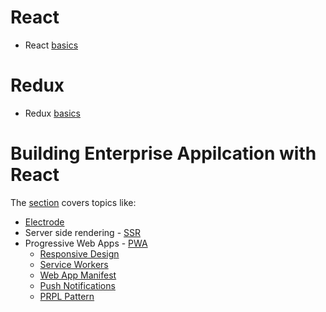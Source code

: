 # React
- React [basics](./react)

# Redux
- Redux [basics](./redux)

# Building Enterprise Appilcation with React 
The [section](./react-enterprise) covers topics like:
- [Electrode](http://www.electrode.io/docs/what_is_electrode.html)
- Server side rendering - [SSR](https://redux.js.org/recipes/server-rendering)
- Progressive Web Apps - [PWA](https://developers.google.com/web/progressive-web-apps/checklist)
    - [Responsive Design](https://developers.google.com/web/fundamentals/design-and-ux/responsive/)
    - [Service Workers](https://developers.google.com/web/fundamentals/primers/service-workers/)
    - [Web App Manifest](https://developers.google.com/web/fundamentals/web-app-manifest/)
    - [Push Notifications](https://developers.google.com/web/fundamentals/push-notifications/)
    - [PRPL Pattern](https://developers.google.com/web/fundamentals/performance/prpl-pattern/)